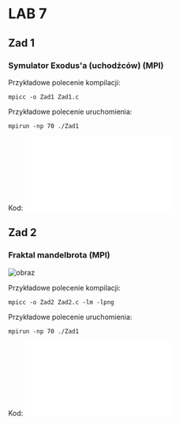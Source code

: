 # LAB 7
## Zad 1
### Symulator Exodus'a (uchodźców) (MPI)


Przykładowe polecenie kompilacji:
```
mpicc -o Zad1 Zad1.c
```
Przykładowe polecenie uruchomienia:
```
mpirun -np 70 ./Zad1
```
Kod: ![Zad1](Zad1.c)

## Zad 2
### Fraktal mandelbrota (MPI)
![obraz](https://user-images.githubusercontent.com/38810840/144714421-b7a2bccc-f8de-4344-9c8e-5daa606f36fc.png)

Przykładowe polecenie kompilacji:
```
mpicc -o Zad2 Zad2.c -lm -lpng
```
Przykładowe polecenie uruchomienia:
```
mpirun -np 70 ./Zad1
```
Kod: ![Zad2](Zad2.c)
